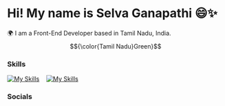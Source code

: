 # Hi! My name is Selva Ganapathi 😄✨
🌍  I am a Front-End Developer based in Tamil Nadu, India.
$${\color{Tamil Nadu}Green}$$
### Skills

[![My Skills](https://skillicons.dev/icons?i=html,css)](https://skillicons.dev)
&nbsp;&nbsp;
[![My Skills](https://skillicons.dev/icons?i=js,git)](https://skillicons.dev)

### Socials

<!-- <a href=”https://www.linkedin.com/in/yushi95/"><img align=”left” src=”https://raw.githubusercontent.com/yushi1007/yushi1007/main/images/linkedin.svg" alt=”Yu Shi | LinkedIn” width=”21px”/></a>

**selva1011/selva1011** is a ✨ _special_ ✨ repository because its `README.md` (this file) appears on your GitHub profile.

Here are some ideas to get you started:

- 🔭 I’m currently working on ...
- 🌱 I’m currently learning ...
- 👯 I’m looking to collaborate on ...
- 🤔 I’m looking for help with ...
- 💬 Ask me about ...
- 📫 How to reach me: ...
- 😄 Pronouns: ...
- ⚡ Fun fact: ...
-->
